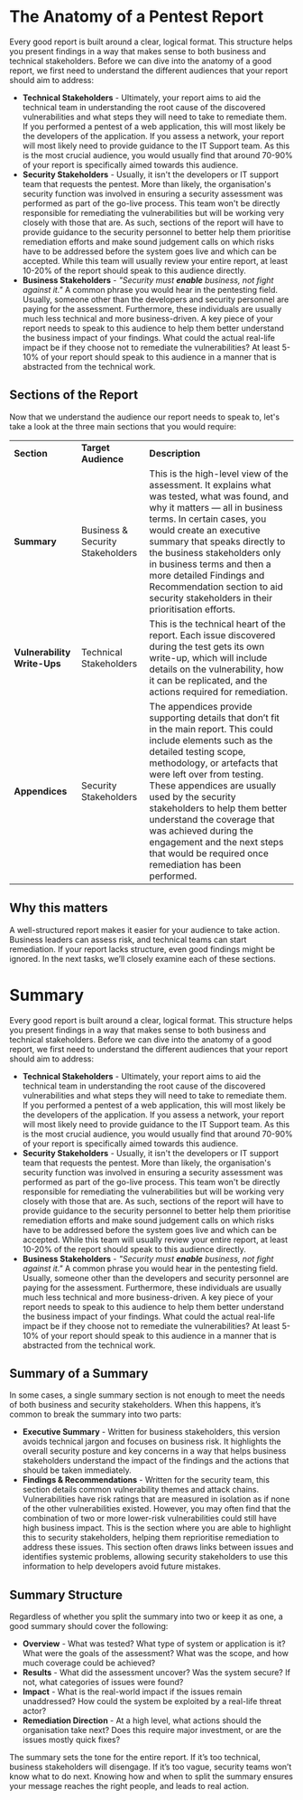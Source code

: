 # The Anatomy of a Pentest Report
Every good report is built around a clear, logical format. This structure helps you present findings in a way that makes sense to both business and technical stakeholders. Before we can dive into the anatomy of a good report, we first need to understand the different audiences that your report should aim to address:

- **Technical Stakeholders** - Ultimately, your report aims to aid the technical team in understanding the root cause of the discovered vulnerabilities and what steps they will need to take to remediate them. If you performed a pentest of a web application, this will most likely be the developers of the application. If you assess a network, your report will most likely need to provide guidance to the IT Support team. As this is the most crucial audience, you would usually find that around 70-90% of your report is specifically aimed towards this audience.
- **Security Stakeholders** - Usually, it isn't the developers or IT support team that requests the pentest. More than likely, the organisation's security function was involved in ensuring a security assessment was performed as part of the go-live process. This team won't be directly responsible for remediating the vulnerabilities but will be working very closely with those that are. As such, sections of the report will have to provide guidance to the security personnel to better help them prioritise remediation efforts and make sound judgement calls on which risks have to be addressed before the system goes live and which can be accepted. While this team will usually review your entire report, at least 10-20% of the report should speak to this audience directly.
- **Business Stakeholders** - _"Security must **enable** business, not fight against it."_ A common phrase you would hear in the pentesting field. Usually, someone other than the developers and security personnel are paying for the assessment. Furthermore, these individuals are usually much less technical and more business-driven. A key piece of your report needs to speak to this audience to help them better understand the business impact of your findings. What could the actual real-life impact be if they choose not to remediate the vulnerabilities? At least 5-10% of your report should speak to this audience in a manner that is abstracted from the technical work.

## Sections of the Report
Now that we understand the audience our report needs to speak to, let's take a look at the three main sections that you would require:

|   |   |   |
|---|---|---|
|**Section**|**Target Audience**|**Description**|
|**Summary**|Business & Security Stakeholders|This is the high-level view of the assessment. It explains what was tested, what was found, and why it matters — all in business terms. In certain cases, you would create an executive summary that speaks directly to the business stakeholders only in business terms and then a more detailed Findings and Recommendation section to aid security stakeholders in their prioritisation efforts.|
|**Vulnerability Write-Ups**|Technical Stakeholders|This is the technical heart of the report. Each issue discovered during the test gets its own write-up, which will include details on the vulnerability, how it can be replicated, and the actions required for remediation.|
|**Appendices**|Security Stakeholders|The appendices provide supporting details that don’t fit in the main report. This could include elements such as the detailed testing scope, methodology, or artefacts that were left over from testing. These appendices are usually used by the security stakeholders to help them better understand the coverage that was achieved during the engagement and the next steps that would be required once remediation has been performed.|

## Why this matters
A well-structured report makes it easier for your audience to take action. Business leaders can assess risk, and technical teams can start remediation. If your report lacks structure, even good findings might be ignored. In the next tasks, we’ll closely examine each of these sections.
# Summary
Every good report is built around a clear, logical format. This structure helps you present findings in a way that makes sense to both business and technical stakeholders. Before we can dive into the anatomy of a good report, we first need to understand the different audiences that your report should aim to address:

- **Technical Stakeholders** - Ultimately, your report aims to aid the technical team in understanding the root cause of the discovered vulnerabilities and what steps they will need to take to remediate them. If you performed a pentest of a web application, this will most likely be the developers of the application. If you assess a network, your report will most likely need to provide guidance to the IT Support team. As this is the most crucial audience, you would usually find that around 70-90% of your report is specifically aimed towards this audience.
- **Security Stakeholders** - Usually, it isn't the developers or IT support team that requests the pentest. More than likely, the organisation's security function was involved in ensuring a security assessment was performed as part of the go-live process. This team won't be directly responsible for remediating the vulnerabilities but will be working very closely with those that are. As such, sections of the report will have to provide guidance to the security personnel to better help them prioritise remediation efforts and make sound judgement calls on which risks have to be addressed before the system goes live and which can be accepted. While this team will usually review your entire report, at least 10-20% of the report should speak to this audience directly.
- **Business Stakeholders** - _"Security must **enable** business, not fight against it."_ A common phrase you would hear in the pentesting field. Usually, someone other than the developers and security personnel are paying for the assessment. Furthermore, these individuals are usually much less technical and more business-driven. A key piece of your report needs to speak to this audience to help them better understand the business impact of your findings. What could the actual real-life impact be if they choose not to remediate the vulnerabilities? At least 5-10% of your report should speak to this audience in a manner that is abstracted from the technical work.
## Summary of a Summary

In some cases, a single summary section is not enough to meet the needs of both business and security stakeholders. When this happens, it’s common to break the summary into two parts:

- **Executive Summary** - Written for business stakeholders, this version avoids technical jargon and focuses on business risk. It highlights the overall security posture and key concerns in a way that helps business stakeholders understand the impact of the findings and the actions that should be taken immediately.
- **Findings & Recommendations** - Written for the security team, this section details common vulnerability themes and attack chains. Vulnerabilities have risk ratings that are measured in isolation as if none of the other vulnerabilities existed. However, you may often find that the combination of two or more lower-risk vulnerabilities could still have high business impact. This is the section where you are able to highlight this to security stakeholders, helping them reprioritise remediation to address these issues. This section often draws links between issues and identifies systemic problems, allowing security stakeholders to use this information to help developers avoid future mistakes.
## Summary Structure
Regardless of whether you split the summary into two or keep it as one, a good summary should cover the following:

- **Overview** - What was tested? What type of system or application is it? What were the goals of the assessment? What was the scope, and how much coverage could be achieved?
- **Results** - What did the assessment uncover? Was the system secure? If not, what categories of issues were found?
- **Impact** - What is the real-world impact if the issues remain unaddressed? How could the system be exploited by a real-life threat actor?
- **Remediation Direction** - At a high level, what actions should the organisation take next? Does this require major investment, or are the issues mostly quick fixes?

The summary sets the tone for the entire report. If it’s too technical, business stakeholders will disengage. If it’s too vague, security teams won’t know what to do next. Knowing how and when to split the summary ensures your message reaches the right people, and leads to real action.